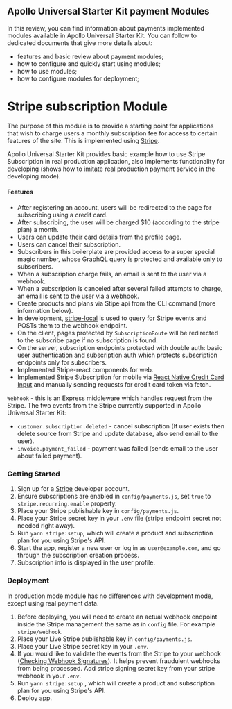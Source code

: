 ## Apollo Universal Starter Kit payment Modules

In this review, you can find information about payments implemented modules available in Apollo Universal Starter Kit. 
You can follow to dedicated documents that give more details about: 
 - features and basic review about payment modules;
 - how to configure and quickly start using modules;
 - how to use modules;
 - how to configure modules for deployment;


# Stripe subscription Module

The purpose of this module is to provide a starting point for applications that 
wish to charge users a monthly subscription fee for access to certain features 
of the site. This is implemented using [Stripe](https://stripe.com).

Apollo Universal Starter Kit provides basic example how to use Stripe Subscription in real production application,
 also implements functionality for developing (shows how to imitate real production payment service in the developing mode).

#### Features
- After registering an account, users will be redirected to the page for subscribing using a credit card.
- After subscribing, the user will be charged $10 (according to the stripe plan) a month.
- Users can update their card details from the profile page.
- Users can cancel their subscription.
- Subscribers in this boilerplate are provided access to a super special magic number, whose GraphQL query is protected and available only to subscribers.
- When a subscription charge fails, an email is sent to the user via a webhook.
- When a subscription is canceled after several failed attempts to charge, an email is sent to the user via a webhook.
- Create products and plans via Stipe api from the CLI command (more information below).
- In development, [stripe-local](https://github.com/jsonmaur/stripe-local) is used to query for Stripe events and POSTs them to the webhook endpoint.
- On the client, pages protected by `SubscriptionRoute` will be redirected to the subscribe page if no subscription is found.
- On the server, subscription endpoints protected with double auth: basic user authentication and subscription auth which protects subscription endpoints only for subscribers.
- Implemented Stripe-react components for web. 
- Implemented Stripe Subscription for mobile via [React Native Credit Card Input](https://github.com/sbycrosz/react-native-credit-card-input) and manually sending requests for credit card token via fetch. 

`Webhook` - this is an Express middleware which handles request from the Stripe.
The two events from the Stripe currently supported in Apollo Universal Starter Kit:
- `customer.subscription.deleted` - cancel subscription (If user exists then delete source from Stripe and update database, also send email to the user).
- `invoice.payment_failed` - payment was failed (sends email to the user about failed payment).

 
### Getting Started

1. Sign up for a [Stripe](https://stripe.com) developer account.
2. Ensure subscriptions are enabled in `config/payments.js`, set `true` to `stripe.recurring.enable` property.
3. Place your Stripe publishable key in `config/payments.js`.
4. Place your Stripe secret key in your `.env` file (stripe endpoint secret not needed right away).
5. Run `yarn stripe:setup`, which will create a product and subscription plan  for you using Stripe's API.
6. Start the app, register a new user or log in as `user@example.com`, and go through the subscription creation process.
6. Subscription info is displayed in the user profile.

### Deployment

In production mode module has no differences with development mode, except using real payment data.

1. Before deploying, you will need to create an actual webhook endpoint inside the Stripe management the same as in `config` file. For example `stripe/webhook`.
2. Place your Live Stripe publishable key in `config/payments.js`.
3. Place your Live Stripe secret key in your `.env`.
4. If you would like to validate the events from the Stripe to your webhook ([Checking Webhook Signatures](https://stripe.com/docs/webhooks/signatures)). It helps prevent fraudulent webhooks from being processed. Add stripe signing secret key from your stripe webhook in your `.env`. 
5. Run `yarn stripe:setup` , which will create a product and subscription plan for you using Stripe's API.
6. Deploy app.